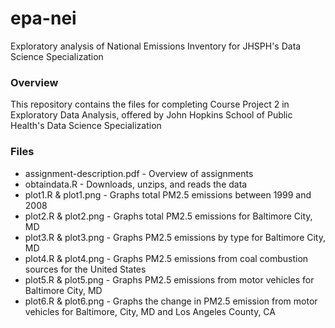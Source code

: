 # epa-nei
Exploratory analysis of National Emissions Inventory for JHSPH's Data Science Specialization

### Overview
This repository contains the files for completing Course Project 2 in Exploratory Data Analysis, offered by John Hopkins School of Public Health's Data Science Specialization

### Files

* assignment-description.pdf - Overview of assignments
* obtaindata.R - Downloads, unzips, and reads the data
* plot1.R & plot1.png - Graphs total PM2.5 emissions between 1999 and 2008
* plot2.R & plot2.png - Graphs total PM2.5 emissions for Baltimore City, MD
* plot3.R & plot3.png - Graphs PM2.5 emissions by type for Baltimore City, MD
* plot4.R & plot4.png - Graphs PM2.5 emissions from coal combustion sources for the United States
* plot5.R & plot5.png - Graphs PM2.5 emissions from motor vehicles for Baltimore City, MD
* plot6.R & plot6.png - Graphs the change in PM2.5 emission from motor vehicles for Baltimore, City, MD and Los Angeles County, CA